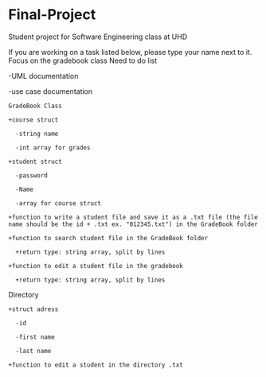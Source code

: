 # Final-Project
Student project for Software Engineering class at UHD

If you are working on a task listed below, please type your name next to it. Focus on the gradebook class
Need to do list

  -UML documentation

  -use case documentation


    GradeBook Class

    +course struct

      -string name

      -int array for grades

    +student struct

      -password

      -Name

      -array for course struct

    +function to write a student file and save it as a .txt file (the file name should be the id + .txt ex. "012345.txt") in the GradeBook folder

    +function to search student file in the GradeBook folder

      +return type: string array, split by lines

    +function to edit a student file in the gradebook

      +return type: string array, split by lines
    
   
   Directory
  
    +struct adress
   
      -id
  
      -first name
  
      -last name
  
    +function to edit a student in the directory .txt
    
    
